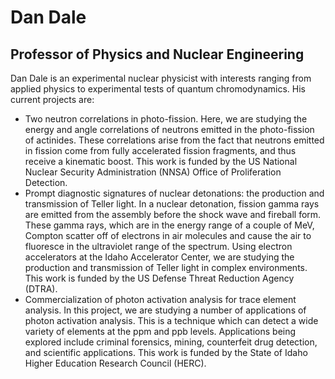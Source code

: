 # Dan Dale
## Professor of Physics and Nuclear Engineering

Dan Dale is an experimental nuclear physicist with interests ranging from applied physics to experimental tests of quantum chromodynamics. His current projects are:

- Two neutron correlations in photo-fission. Here, we are studying the energy and angle correlations of neutrons emitted in the photo-fission of actinides. These correlations arise from the fact that neutrons emitted in fission come from fully accelerated fission fragments, and thus receive a kinematic boost. This work is funded by the US National Nuclear Security Administration (NNSA) Office of Proliferation Detection.
- Prompt diagnostic signatures of nuclear detonations: the production and transmission of Teller light. In a nuclear detonation, fission gamma rays are emitted from the assembly before the shock wave and fireball form. These gamma rays, which are in the energy range of a couple of MeV, Compton scatter off of electrons in air molecules and cause the air to fluoresce in the ultraviolet range of the spectrum. Using electron accelerators at the Idaho Accelerator Center, we are studying the production and transmission of Teller light in complex environments. This work is funded by the US Defense Threat Reduction Agency (DTRA).
- Commercialization of photon activation analysis for trace element analysis. In this project, we are studying a number of applications of photon activation analysis. This is a technique which can detect a wide variety of elements at the ppm and ppb levels. Applications being explored include criminal forensics, mining, counterfeit drug detection, and scientific applications. This work is funded by the State of Idaho Higher Education Research Council (HERC).
